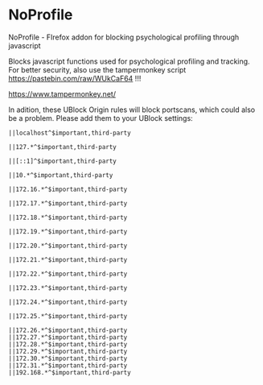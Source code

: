 # NoProfile
NoProfile - FIrefox addon for blocking psychological profiling through javascript

Blocks javascript functions used for psychological profiling and tracking.
For better security, also use the tampermonkey script https://pastebin.com/raw/WUkCaF64 !!!

https://www.tampermonkey.net/

In adition, these UBlock Origin rules will block portscans, which could also be a problem. Please add them to your UBlock settings:

    ||localhost^$important,third-party
    
    ||127.*^$important,third-party
    
    ||[::1]^$important,third-party
    
    ||10.*^$important,third-party
    
    ||172.16.*^$important,third-party
    
    ||172.17.*^$important,third-party
    
    ||172.18.*^$important,third-party
    
    ||172.19.*^$important,third-party
    
    ||172.20.*^$important,third-party
    
    ||172.21.*^$important,third-party
    
    ||172.22.*^$important,third-party
    
    ||172.23.*^$important,third-party
    
    ||172.24.*^$important,third-party
    
    ||172.25.*^$important,third-party
    
    ||172.26.*^$important,third-party
    ||172.27.*^$important,third-party
    ||172.28.*^$important,third-party
    ||172.29.*^$important,third-party
    ||172.30.*^$important,third-party
    ||172.31.*^$important,third-party
    ||192.168.*^$important,third-party
